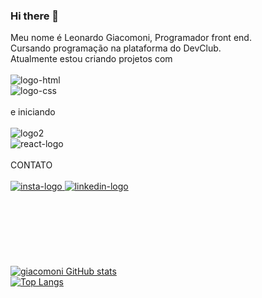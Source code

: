 ### Hi there 👋

Meu nome é Leonardo Giacomoni, Programador front end.
<br>
Cursando programação na plataforma do DevClub. 
<br>
Atualmente estou criando projetos com
<br>
<br>
<img src="https://img.shields.io/badge/HTML5-E34F26?style=for-the-badge&logo=html5&logoColor=white" alt="logo-html" />
<br>
<img src="https://img.shields.io/badge/CSS3-1572B6?style=for-the-badge&logo=css3&logoColor=white" alt="logo-css" />
<br>
<br>
e iniciando
<br>
<br>
<img src="https://img.shields.io/badge/JavaScript-323330?style=for-the-badge&logo=javascript&logoColor=F7DF1E" alt="logo2" />
<br>
<img src="https://img.shields.io/badge/React-20232A?style=for-the-badge&logo=react&logoColor=61DAFB" alt="react-logo" />
<br>
<br>
CONTATO
<br>
<br>
<a href="https://www.instagram.com/giacomonileo/">
  <img src="https://img.shields.io/badge/Instagram-E4405F?style=for-the-badge&logo=instagram&logoColor=white" alt="insta-logo"/>
<a/>
 <a href="https://www.linkedin.com/in/leonardo-giacomoni-3a3b45269/">
   <img src="https://img.shields.io/badge/LinkedIn-0077B5?style=for-the-badge&logo=linkedin&logoColor=white" alt="linkedin-logo"/>
   <a/>
   <br>
   <br>
   <br>
   <br>
   <br>
   <br>
   <br>
   <br>
   [![giacomoni GitHub stats](https://github-readme-stats.vercel.app/api?username=giacomonileo)](https://github.com/anuraghazra/github-readme-stats)
   <br>
   [![Top Langs](https://github-readme-stats.vercel.app/api/top-langs/?username=giacomonileo)](https://github.com/anuraghazra/github-readme-stats)

